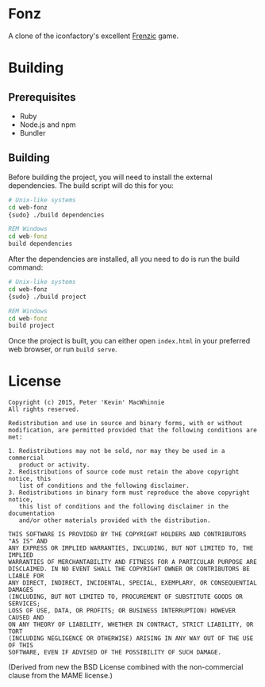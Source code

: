 # Fonz

A clone of the iconfactory's excellent [Frenzic](http://frenzic.com/) game.

# Building

## Prerequisites

- Ruby
- Node.js and npm
- Bundler

## Building

Before building the project, you will need to install the external dependencies. The build script will do this for you:

```sh
# Unix-like systems
cd web-fonz
{sudo} ./build dependencies
```

```bat
REM Windows
cd web-fonz
build dependencies
```

After the dependencies are installed, all you need to do is run the build command:

```sh
# Unix-like systems
cd web-fonz
{sudo} ./build project
```

```bat
REM Windows
cd web-fonz
build project
```

Once the project is built, you can either open `index.html` in your preferred web browser, or run `build serve`.

# License

    Copyright (c) 2015, Peter 'Kevin' MacWhinnie
    All rights reserved.

    Redistribution and use in source and binary forms, with or without
    modification, are permitted provided that the following conditions are met:

    1. Redistributions may not be sold, nor may they be used in a commercial
       product or activity.
    2. Redistributions of source code must retain the above copyright notice, this
       list of conditions and the following disclaimer.
    3. Redistributions in binary form must reproduce the above copyright notice,
       this list of conditions and the following disclaimer in the documentation
       and/or other materials provided with the distribution.

    THIS SOFTWARE IS PROVIDED BY THE COPYRIGHT HOLDERS AND CONTRIBUTORS "AS IS" AND
    ANY EXPRESS OR IMPLIED WARRANTIES, INCLUDING, BUT NOT LIMITED TO, THE IMPLIED
    WARRANTIES OF MERCHANTABILITY AND FITNESS FOR A PARTICULAR PURPOSE ARE
    DISCLAIMED. IN NO EVENT SHALL THE COPYRIGHT OWNER OR CONTRIBUTORS BE LIABLE FOR
    ANY DIRECT, INDIRECT, INCIDENTAL, SPECIAL, EXEMPLARY, OR CONSEQUENTIAL DAMAGES
    (INCLUDING, BUT NOT LIMITED TO, PROCUREMENT OF SUBSTITUTE GOODS OR SERVICES;
    LOSS OF USE, DATA, OR PROFITS; OR BUSINESS INTERRUPTION) HOWEVER CAUSED AND
    ON ANY THEORY OF LIABILITY, WHETHER IN CONTRACT, STRICT LIABILITY, OR TORT
    (INCLUDING NEGLIGENCE OR OTHERWISE) ARISING IN ANY WAY OUT OF THE USE OF THIS
    SOFTWARE, EVEN IF ADVISED OF THE POSSIBILITY OF SUCH DAMAGE.

(Derived from new the BSD License combined with the non-commercial clause from the MAME license.)
